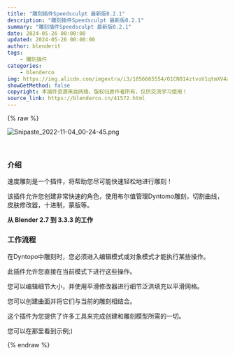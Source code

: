 ```yaml
---
title: "雕刻插件Speedsculpt 最新版0.2.1"
description: "雕刻插件Speedsculpt 最新版0.2.1"
summary: "雕刻插件Speedsculpt 最新版0.2.1"
date: 2024-05-26 00:00:00
updated: 2024-05-26 00:00:00
author: blenderit
tags: 
    - 雕刻插件
categories:
    - blenderco
img: https://img.alicdn.com/imgextra/i3/1856665554/O1CN014ztvoV1qtmXV4aH5f_!!1856665554.png
showGetMethod: false
copyright: 本插件资源来自网络，版权归原作者所有，仅供交流学习使用！
source_link: https://blenderco.cn/41572.html
---
```


{% raw %}
<p><img src="https://img.alicdn.com/imgextra/i3/1856665554/O1CN014ztvoV1qtmXV4aH5f_!!1856665554.png" alt="Snipaste_2022-11-04_00-24-45.png"></p><p> </p><h3>介绍</h3><p>速度雕刻是一个插件，将帮助您尽可能快速轻松地进行雕刻！</p><p>该插件允许您创建非常快速的角色，使用布尔值管理Dyntomo雕刻，切割曲线，皮肤修改器，十进制，蒙版等。</p><p><strong>从 Blender 2.7 到 3.3.3 的工作</strong></p><h3>工作流程</h3><p>在Dyntopo中雕刻时，您必须进入编辑模式或对象模式才能执行某些操作。</p><p>此插件允许您直接在当前模式下进行这些操作。</p><p>您可以编辑细节大小，并使用平滑修改器进行细节泛洪填充以平滑网格。</p><p>您可以创建曲面并将它们与当前的雕刻相结合。</p><p>这个插件为您提供了许多工具来完成创建和雕刻模型所需的一切。</p><p>您可以在那里看到示例;)</p>
<div style="display: none">blenderco</div>
{% endraw %}